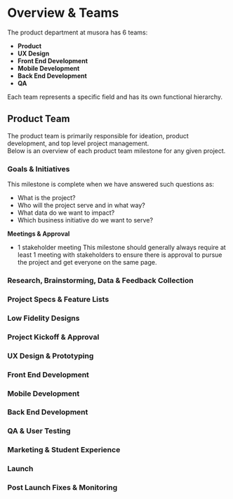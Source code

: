 # Overview & Teams

The product department at musora has 6 teams:

- **Product**
- **UX Design**
- **Front End Development**
- **Mobile Development**
- **Back End Development**
- **QA**

Each team represents a specific field and has its own functional hierarchy.

## Product Team
The product team is primarily responsible for ideation, product development, and top level project management.  
Below is an overview of each product team milestone for any given project.


### Goals & Initiatives
This milestone is complete when we have answered such questions as:

- What is the project?
- Who will the project serve and in what way? 
- What data do we want to impact?
- Which business initiative do we want to serve?

**Meetings & Approval**
- 1 stakeholder meeting
This milestone should generally always require at least 1 meeting with stakeholders to ensure there is approval to
pursue the project and get everyone on the same page.

### Research, Brainstorming, Data & Feedback Collection

### Project Specs & Feature Lists

### Low Fidelity Designs

### Project Kickoff & Approval

### UX Design & Prototyping

### Front End Development

### Mobile Development

### Back End Development

### QA & User Testing

### Marketing & Student Experience

### Launch

### Post Launch Fixes & Monitoring

